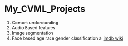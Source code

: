 # My_CVML_Projects
1. Content understanding
2. Audio Based features
3. Image segmentation
4. Face based age race gender classification
  a. [imdb wiki](https://data.vision.ee.ethz.ch/cvl/rrothe/imdb-wiki/)
